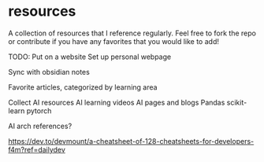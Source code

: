 # resources
A collection of resources that I reference regularly.  Feel free to fork the repo or contribute if you have any favorites that you would like to add!


TODO:
Put on a website
  Set up personal webpage

Sync with obsidian notes

Favorite articles, categorized by learning area

Collect AI resources
  AI learning videos
  AI pages and blogs
  Pandas
  scikit-learn
  pytorch

AI arch references?



https://dev.to/devmount/a-cheatsheet-of-128-cheatsheets-for-developers-f4m?ref=dailydev

